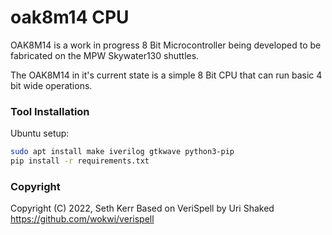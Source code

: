 # oak8m14 CPU

OAK8M14 is a work in progress 8 Bit Microcontroller being developed to be fabricated on the MPW Skywater130 shuttles.

The OAK8M14 in it's current state is a simple 8 Bit CPU that can run basic 4 bit wide operations.

### Tool Installation

Ubuntu setup:
```sh
sudo apt install make iverilog gtkwave python3-pip
pip install -r requirements.txt
```
### Copyright
Copyright (C) 2022, Seth Kerr
Based on VeriSpell by Uri Shaked <https://github.com/wokwi/verispell>